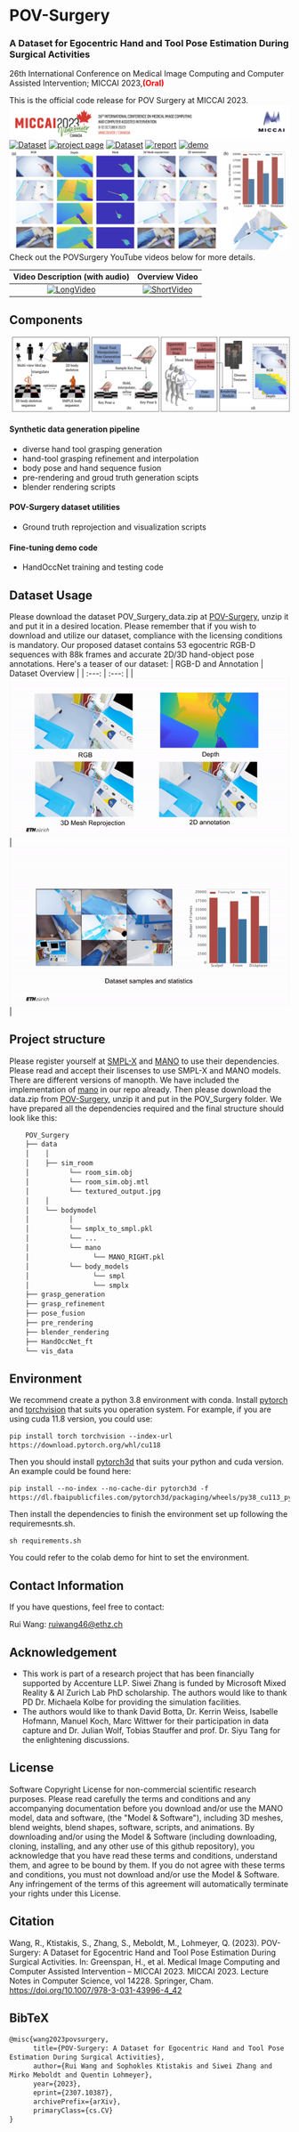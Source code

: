 # POV-Surgery
### A Dataset for Egocentric Hand and Tool Pose Estimation During Surgical Activities
26th International Conference on Medical Image Computing and Computer Assisted Intervention;
MICCAI 2023,**<span style="color:red;">(Oral)</span>**

This is the official code release for POV Surgery at MICCAI 2023.
![banner](assets/images/banner.png)
[![Dataset](https://img.shields.io/badge/Paper-publication-blue)](https://link.springer.com/chapter/10.1007/978-3-031-43996-4_42)
[![project page](https://img.shields.io/badge/project-page-blue)](https://batfacewayne.github.io/POV_Surgery_io/)
[![Dataset](https://img.shields.io/badge/Dataset-download-red)](https://drive.google.com/drive/folders/1nSDig2cEHscCPgG10-VcSW3Q1zKge4tP?usp=drive_link)
[![report](https://img.shields.io/badge/Arxiv-report-red)](https://drive.google.com/drive/folders/1nSDig2cEHscCPgG10-VcSW3Q1zKge4tP?usp=drive_link)
[![demo](https://colab.research.google.com/assets/colab-badge.svg)](https://batfacewayne.github.io/POV_Surgery_io/)
![Statistics](assets/images/statistics.png)
Check out the POVSurgery YouTube videos below for more details.

| Video Description (with audio) | Overview Video |
| :---: | :---: |
|  [![LongVideo](assets/images/presentation.png)](https://www.youtube.com/watch?v=CfCCzEO_3D8) | [![ShortVideo](assets/images/overview.png)](https://www.youtube.com/watch?v=CaOEwoFHZc0&t=9s) |  
## Components
![pipeline](assets/images/pipeline.jpg)
#### Synthetic data generation pipeline 
- diverse hand tool grasping generation
- hand-tool grasping refinement and interpolation
- body pose and hand sequence fusion
- pre-rendering and groud truth generation scipts
- blender rendering scripts
#### POV-Surgery dataset utilities
- Ground truth reprojection and visualization scripts
#### Fine-tuning demo code
- HandOccNet training and testing code
## Dataset Usage
Please download the dataset POV_Surgery_data.zip at [POV-Surgery](https://drive.google.com/drive/folders/1nSDig2cEHscCPgG10-VcSW3Q1zKge4tP?usp=drive_link), unzip it and put it in a desired location. Please remember that if you wish to download and utilize our dataset, compliance with the licensing conditions is mandatory. Our proposed dataset contains 53 egocentric RGB-D sequences with 88k frames and accurate 2D/3D hand-object pose annotations. Here's a teaser of our dataset:
| RGB-D and Annotation | Dataset Overview |
| :---: | :---: |
|  ![LongVideo](assets/images/teaser.gif)| ![ShortVideo](assets/images/samples.gif) |  


## Project structure
Please register yourself at [SMPL-X](https://smpl-x.is.tue.mpg.de/login.php) and [MANO](https://mano.is.tue.mpg.de/login.php) to use their dependencies. Please read and accept their liscenses to use SMPL-X and MANO models. There are different versions of manopth. We have included the implementation of [mano](https://github.com/otaheri/MANO) in our repo already. Then please download the data.zip from [POV-Surgery](https://drive.google.com/drive/folders/1nSDig2cEHscCPgG10-VcSW3Q1zKge4tP?usp=drive_link), unzip it and put in the POV_Surgery folder. We have prepared all the dependencies required and the final structure should look like this:

```bash
    POV_Surgery
    ├── data
    │    │
    │    ├── sim_room
    │          └── room_sim.obj
    │          └── room_sim.obj.mtl
    │          └── textured_output.jpg
    │    │
    │    └── bodymodel
    │          │
    │          └── smplx_to_smpl.pkl
    │          └── ...
    │          └── mano
    │                └── MANO_RIGHT.pkl
    │          └── body_models
    │                └── smpl
    │                └── smplx
    ├── grasp_generation
    ├── grasp_refinement
    ├── pose_fusion
    ├── pre_rendering
    ├── blender_rendering
    ├── HandOccNet_ft
    └── vis_data

```
## Environment
We recommend create a python 3.8 environment with conda. Install [pytorch](https://pytorch.org) and [torchvision](https://www.google.com/url?sa=t&rct=j&q=&esrc=s&source=web&cd=&ved=2ahUKEwjR4K2m8NmBAxVNSfEDHeMhCNAQFnoECBgQAQ&url=https%3A%2F%2Fpytorch.org%2Fvision%2F&usg=AOvVaw1cAB7MRIgRgtMiD3UKEL-9&opi=89978449) that suits you operation system. For example, if you are using cuda 11.8 version, you could use:

```Shell
pip install torch torchvision --index-url https://download.pytorch.org/whl/cu118
```
Then you should install [pytorch3d](https://github.com/facebookresearch/pytorch3d/tree/main) that suits your python and cuda version. An example could be found here: 

```Shell
pip install --no-index --no-cache-dir pytorch3d -f https://dl.fbaipublicfiles.com/pytorch3d/packaging/wheels/py38_cu113_pyt1110/download.html
```
Then install the dependencies to finish the environment set up following the requiremesnts.sh. 
```Shell
sh requirements.sh
```
You could refer to the colab demo for hint to set the environment.


## Contact Information
If you have questions, feel free to contact:

Rui Wang: [ruiwang46@ethz.ch](ruiwang46@ethz.ch)
## Acknowledgement
- This work is part of a research project that has been financially supported by
Accenture LLP. Siwei Zhang is funded by Microsoft Mixed Reality & AI Zurich
Lab PhD scholarship. The authors would like to thank PD Dr. Michaela Kolbe
for providing the simulation facilities.
- The authors would like to thank David Botta, Dr. Kerrin Weiss, Isabelle Hofmann, Manuel Koch, Marc Wittwer for their participation in data capture and Dr. Julian Wolf, Tobias Stauffer and prof. Dr. Siyu Tang for the enlightening discussions.
## License
Software Copyright License for non-commercial scientific research purposes. Please read carefully the terms and conditions and any accompanying documentation before you download and/or use the MANO model, data and software, (the "Model & Software"), including 3D meshes, blend weights, blend shapes, software, scripts, and animations. By downloading and/or using the Model & Software (including downloading, cloning, installing, and any other use of this github repository), you acknowledge that you have read these terms and conditions, understand them, and agree to be bound by them. If you do not agree with these terms and conditions, you must not download and/or use the Model & Software. Any infringement of the terms of this agreement will automatically terminate your rights under this License.

## Citation
Wang, R., Ktistakis, S., Zhang, S., Meboldt, M., Lohmeyer, Q. (2023). POV-Surgery: A Dataset for Egocentric Hand and Tool Pose Estimation During Surgical Activities. In: Greenspan, H., et al. Medical Image Computing and Computer Assisted Intervention – MICCAI 2023. MICCAI 2023. Lecture Notes in Computer Science, vol 14228. Springer, Cham. https://doi.org/10.1007/978-3-031-43996-4_42

## BibTeX
```
@misc{wang2023povsurgery,
      title={POV-Surgery: A Dataset for Egocentric Hand and Tool Pose Estimation During Surgical Activities}, 
      author={Rui Wang and Sophokles Ktistakis and Siwei Zhang and Mirko Meboldt and Quentin Lohmeyer},
      year={2023},
      eprint={2307.10387},
      archivePrefix={arXiv},
      primaryClass={cs.CV}
}
```